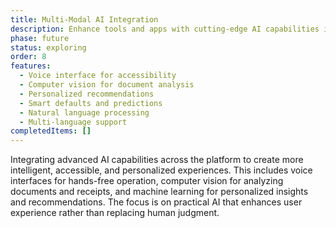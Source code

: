 ```yaml
---
title: Multi-Modal AI Integration
description: Enhance tools and apps with cutting-edge AI capabilities including voice, vision, and personalized insights.
phase: future
status: exploring
order: 8
features:
  - Voice interface for accessibility
  - Computer vision for document analysis
  - Personalized recommendations
  - Smart defaults and predictions
  - Natural language processing
  - Multi-language support
completedItems: []
---
```


Integrating advanced AI capabilities across the platform to create more intelligent, accessible, and personalized experiences. This includes voice interfaces for hands-free operation, computer vision for analyzing documents and receipts, and machine learning for personalized insights and recommendations. The focus is on practical AI that enhances user experience rather than replacing human judgment.